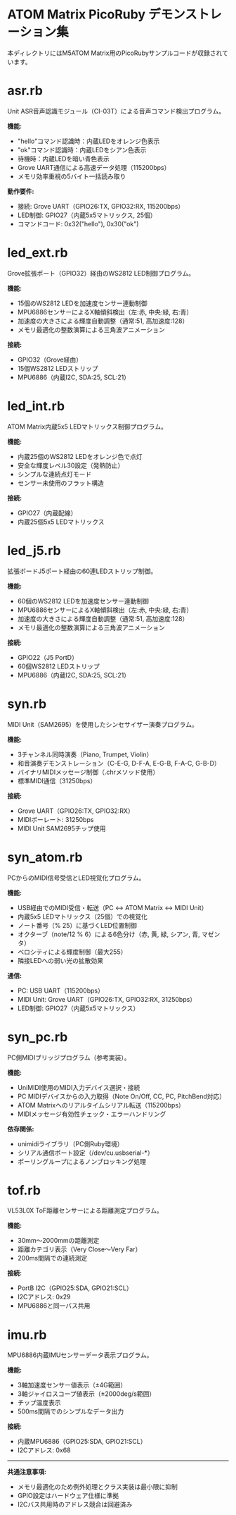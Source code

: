 # ATOM Matrix PicoRuby デモンストレーション集

本ディレクトリにはM5ATOM Matrix用のPicoRubyサンプルコードが収録されています。

# asr.rb

Unit ASR音声認識モジュール（CI-03T）による音声コマンド検出プログラム。

**機能:**
- "hello"コマンド認識時：内蔵LEDをオレンジ色表示
- "ok"コマンド認識時：内蔵LEDをシアン色表示
- 待機時：内蔵LEDを暗い青色表示
- Grove UART通信による高速データ処理（115200bps）
- メモリ効率重視の5バイト一括読み取り

**動作要件:**
- 接続: Grove UART（GPIO26:TX, GPIO32:RX, 115200bps）
- LED制御: GPIO27（内蔵5x5マトリックス, 25個）
- コマンドコード: 0x32("hello"), 0x30("ok")

# led_ext.rb

Grove拡張ポート（GPIO32）経由のWS2812 LED制御プログラム。

**機能:**
- 15個のWS2812 LEDを加速度センサー連動制御
- MPU6886センサーによるX軸傾斜検出（左:赤, 中央:緑, 右:青）
- 加速度の大きさによる輝度自動調整（通常:51, 高加速度:128）
- メモリ最適化の整数演算による三角波アニメーション

**接続:**
- GPIO32（Grove経由）
- 15個WS2812 LEDストリップ
- MPU6886（内蔵I2C, SDA:25, SCL:21）

# led_int.rb

ATOM Matrix内蔵5x5 LEDマトリックス制御プログラム。

**機能:**
- 内蔵25個のWS2812 LEDをオレンジ色で点灯
- 安全な輝度レベル30設定（発熱防止）
- シンプルな連続点灯モード
- センサー未使用のフラット構造

**接続:**
- GPIO27（内蔵配線）
- 内蔵25個5x5 LEDマトリックス

# led_j5.rb

拡張ボードJ5ポート経由の60連LEDストリップ制御。

**機能:**
- 60個のWS2812 LEDを加速度センサー連動制御
- MPU6886センサーによるX軸傾斜検出（左:赤, 中央:緑, 右:青）
- 加速度の大きさによる輝度自動調整（通常:51, 高加速度:128）
- メモリ最適化の整数演算による三角波アニメーション

**接続:**
- GPIO22（J5 PortD）
- 60個WS2812 LEDストリップ
- MPU6886（内蔵I2C, SDA:25, SCL:21）

# syn.rb

MIDI Unit（SAM2695）を使用したシンセサイザー演奏プログラム。

**機能:**
- 3チャンネル同時演奏（Piano, Trumpet, Violin）
- 和音演奏デモンストレーション（C-E-G, D-F-A, E-G-B, F-A-C, G-B-D）
- バイナリMIDIメッセージ制御（.chrメソッド使用）
- 標準MIDI通信（31250bps）

**接続:**
- Grove UART（GPIO26:TX, GPIO32:RX）
- MIDIボーレート: 31250bps
- MIDI Unit SAM2695チップ使用

# syn_atom.rb

PCからのMIDI信号受信とLED視覚化プログラム。

**機能:**
- USB経由でのMIDI受信・転送（PC ↔ ATOM Matrix ↔ MIDI Unit）
- 内蔵5x5 LEDマトリックス（25個）での視覚化
- ノート番号（% 25）に基づくLED位置制御
- オクターブ（note/12 % 6）による6色分け（赤, 黄, 緑, シアン, 青, マゼンタ）
- ベロシティによる輝度制御（最大255）
- 隣接LEDへの弱い光の拡散効果

**通信:**
- PC: USB UART（115200bps）
- MIDI Unit: Grove UART（GPIO26:TX, GPIO32:RX, 31250bps）
- LED制御: GPIO27（内蔵5x5マトリックス）

# syn_pc.rb

PC側MIDIブリッジプログラム（参考実装）。

**機能:**
- UniMIDI使用のMIDI入力デバイス選択・接続
- PC MIDIデバイスからの入力取得（Note On/Off, CC, PC, PitchBend対応）
- ATOM Matrixへのリアルタイムシリアル転送（115200bps）
- MIDIメッセージ有効性チェック・エラーハンドリング

**依存関係:**
- unimidiライブラリ（PC側Ruby環境）
- シリアル通信ポート設定（/dev/cu.usbserial-*）
- ポーリングループによるノンブロッキング処理

# tof.rb

VL53L0X ToF距離センサーによる距離測定プログラム。

**機能:**
- 30mm～2000mmの距離測定
- 距離カテゴリ表示（Very Close～Very Far）
- 200ms間隔での連続測定

**接続:**
- PortB I2C（GPIO25:SDA, GPIO21:SCL）
- I2Cアドレス: 0x29
- MPU6886と同一バス共用

# imu.rb

MPU6886内蔵IMUセンサーデータ表示プログラム。

**機能:**
- 3軸加速度センサー値表示（±4G範囲）
- 3軸ジャイロスコープ値表示（±2000deg/s範囲）
- チップ温度表示
- 500ms間隔でのシンプルなデータ出力

**接続:**
- 内蔵MPU6886（GPIO25:SDA, GPIO21:SCL）
- I2Cアドレス: 0x68

---

**共通注意事項:**
- メモリ最適化のため例外処理とクラス実装は最小限に抑制
- GPIO設定はハードウェア仕様に準拠
- I2Cバス共用時のアドレス競合は回避済み